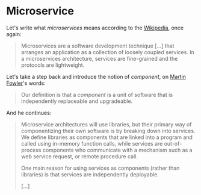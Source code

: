 # Microservice

Let's write what *microservices* means according to the [Wikipedia](https://en.wikipedia.org/wiki/Microservices),
once again:

> Microservices are a software development technique [...] that arranges
> an application as a collection of loosely coupled services. In a
> microservices architecture, services are fine-grained and the
> protocols are lightweight.

Let's take a step back and introduce the notion of *component*, on
[Martin Fowler](https://martinfowler.com/articles/microservices.html)'s
words:

> Our definition is that a *component* is a unit of software that is
> independently replaceable and upgradeable.

And he continues:

> Microservice architectures will use libraries, but their primary way
> of componentizing their own software is by breaking down into
> services. We define libraries as components that are linked into a
> program and called using in-memory function calls, while services
> are out-of-process components who communicate with a mechanism such
> as a web service request, or remote procedure call.
>
> One main reason for using services as components (rather than
> libraries) is that services are independently deployable.
>
> [...]
